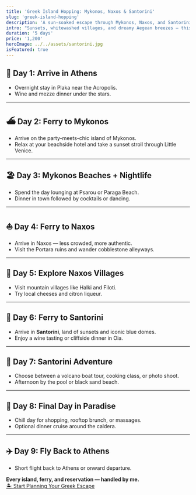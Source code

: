 ```yaml
---
title: 'Greek Island Hopping: Mykonos, Naxos & Santorini'
slug: 'greek-island-hopping'
description: 'A sun-soaked escape through Mykonos, Naxos, and Santorini.'
intro: "Sunsets, whitewashed villages, and dreamy Aegean breezes — this trip is a love letter to island life, perfectly paced and stress-free."
duration: '5 days'
price: '1,200'
heroImage: ../../assets/santorini.jpg
isFeatured: true
---
```




## 📍 Day 1: Arrive in Athens

- Overnight stay in Plaka near the Acropolis.
- Wine and mezze dinner under the stars.

---

## ⛴️ Day 2: Ferry to Mykonos

- Arrive on the party-meets-chic island of Mykonos.
- Relax at your beachside hotel and take a sunset stroll through Little Venice.

---

## 🏖️ Day 3: Mykonos Beaches + Nightlife

- Spend the day lounging at Psarou or Paraga Beach.
- Dinner in town followed by cocktails or dancing.

---

## ⛵ Day 4: Ferry to Naxos

- Arrive in Naxos — less crowded, more authentic.
- Visit the Portara ruins and wander cobblestone alleyways.

---

## 🧀 Day 5: Explore Naxos Villages

- Visit mountain villages like Halki and Filoti.
- Try local cheeses and citron liqueur.

---

## 🚤 Day 6: Ferry to Santorini

- Arrive in **Santorini**, land of sunsets and iconic blue domes.
- Enjoy a wine tasting or cliffside dinner in Oia.

---

## 🏺 Day 7: Santorini Adventure

- Choose between a volcano boat tour, cooking class, or photo shoot.
- Afternoon by the pool or black sand beach.

---

## 🌅 Day 8: Final Day in Paradise

- Chill day for shopping, rooftop brunch, or massages.
- Optional dinner cruise around the caldera.

---

## ✈️ Day 9: Fly Back to Athens

- Short flight back to Athens or onward departure.

**Every island, ferry, and reservation — handled by me.**  
[🏝️ Start Planning Your Greek Escape](#)
